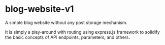 # blog-website-v1
A simple blog website without any post storage mechanism.

It is simply a play-around with routing using express.js framework to solidify the basic concepts of API endpoints, parameters, and others.
